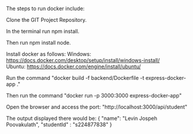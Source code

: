 The steps to run docker include:

Clone the GIT Project Repository.

In the terminal run npm install.

Then run npm install node.

Install docker as follows:
Windows: https://docs.docker.com/desktop/setup/install/windows-install/                                                                
Ubuntu: https://docs.docker.com/engine/install/ubuntu/

Run the command
"docker build -f backend/Dockerfile -t express-docker-app ."

Then run the command
"docker run -p 3000:3000 express-docker-app"

Open the browser and access the port:
"http://localhost:3000/api/student"

The output displayed there would be:
{ "name": "Levin Jospeh Poovakulath", "studentId" : "s224877838" }
